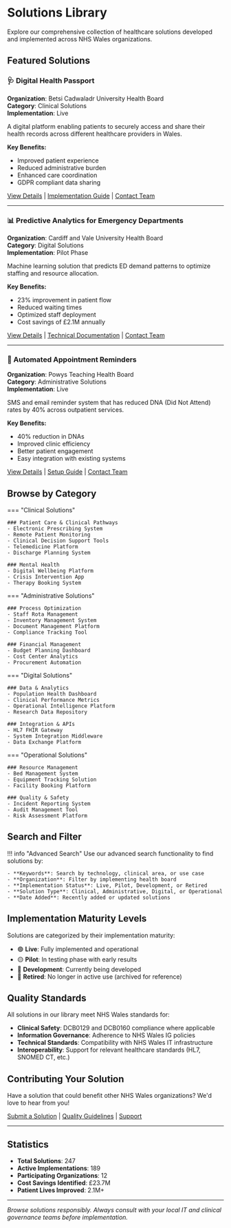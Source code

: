 # Solutions Library

Explore our comprehensive collection of healthcare solutions developed and implemented across NHS Wales organizations.

## Featured Solutions

### 🩺 Digital Health Passport
**Organization**: Betsi Cadwaladr University Health Board  
**Category**: Clinical Solutions  
**Implementation**: Live

A digital platform enabling patients to securely access and share their health records across different healthcare providers in Wales.

**Key Benefits:**
- Improved patient experience
- Reduced administrative burden
- Enhanced care coordination
- GDPR compliant data sharing

[View Details](solutions/digital-health-passport.md) | [Implementation Guide](guides/digital-health-passport-guide.pdf) | [Contact Team](mailto:digital.health@bcuhb.wales.nhs.uk)

---

### 📊 Predictive Analytics for Emergency Departments
**Organization**: Cardiff and Vale University Health Board  
**Category**: Digital Solutions  
**Implementation**: Pilot Phase

Machine learning solution that predicts ED demand patterns to optimize staffing and resource allocation.

**Key Benefits:**
- 23% improvement in patient flow
- Reduced waiting times
- Optimized staff deployment
- Cost savings of £2.1M annually

[View Details](solutions/ed-predictive-analytics.md) | [Technical Documentation](guides/ed-analytics-technical.pdf) | [Contact Team](mailto:analytics@cardiffandvale.wales.nhs.uk)

---

### 🔄 Automated Appointment Reminders
**Organization**: Powys Teaching Health Board  
**Category**: Administrative Solutions  
**Implementation**: Live

SMS and email reminder system that has reduced DNA (Did Not Attend) rates by 40% across outpatient services.

**Key Benefits:**
- 40% reduction in DNAs
- Improved clinic efficiency
- Better patient engagement
- Easy integration with existing systems

[View Details](solutions/appointment-reminders.md) | [Setup Guide](guides/appointment-reminders-setup.pdf) | [Contact Team](mailto:it.solutions@powys.wales.nhs.uk)

## Browse by Category

=== "Clinical Solutions"

    ### Patient Care & Clinical Pathways
    - Electronic Prescribing System
    - Remote Patient Monitoring
    - Clinical Decision Support Tools
    - Telemedicine Platform
    - Discharge Planning System

    ### Mental Health
    - Digital Wellbeing Platform
    - Crisis Intervention App
    - Therapy Booking System

=== "Administrative Solutions"

    ### Process Optimization
    - Staff Rota Management
    - Inventory Management System
    - Document Management Platform
    - Compliance Tracking Tool

    ### Financial Management
    - Budget Planning Dashboard
    - Cost Center Analytics
    - Procurement Automation

=== "Digital Solutions"

    ### Data & Analytics
    - Population Health Dashboard
    - Clinical Performance Metrics
    - Operational Intelligence Platform
    - Research Data Repository

    ### Integration & APIs
    - HL7 FHIR Gateway
    - System Integration Middleware
    - Data Exchange Platform

=== "Operational Solutions"

    ### Resource Management
    - Bed Management System
    - Equipment Tracking Solution
    - Facility Booking Platform

    ### Quality & Safety
    - Incident Reporting System
    - Audit Management Tool
    - Risk Assessment Platform

## Search and Filter

!!! info "Advanced Search"
    Use our advanced search functionality to find solutions by:
    
    - **Keywords**: Search by technology, clinical area, or use case
    - **Organization**: Filter by implementing health board
    - **Implementation Status**: Live, Pilot, Development, or Retired
    - **Solution Type**: Clinical, Administrative, Digital, or Operational
    - **Date Added**: Recently added or updated solutions

## Implementation Maturity Levels

Solutions are categorized by their implementation maturity:

- 🟢 **Live**: Fully implemented and operational
- 🟡 **Pilot**: In testing phase with early results
- 🔵 **Development**: Currently being developed
- 🔴 **Retired**: No longer in active use (archived for reference)

## Quality Standards

All solutions in our library meet NHS Wales standards for:

- **Clinical Safety**: DCB0129 and DCB0160 compliance where applicable
- **Information Governance**: Adherence to NHS Wales IG policies
- **Technical Standards**: Compatibility with NHS Wales IT infrastructure
- **Interoperability**: Support for relevant healthcare standards (HL7, SNOMED CT, etc.)

## Contributing Your Solution

Have a solution that could benefit other NHS Wales organizations? We'd love to hear from you!

[Submit a Solution](contribution-guide.md#submit-solution) | [Quality Guidelines](contribution-guide.md#quality-standards) | [Support](mailto:solutions.exchange@wales.nhs.uk)

---

## Statistics

- **Total Solutions**: 247
- **Active Implementations**: 189
- **Participating Organizations**: 12
- **Cost Savings Identified**: £23.7M
- **Patient Lives Improved**: 2.1M+

---

*Browse solutions responsibly. Always consult with your local IT and clinical governance teams before implementation.*
